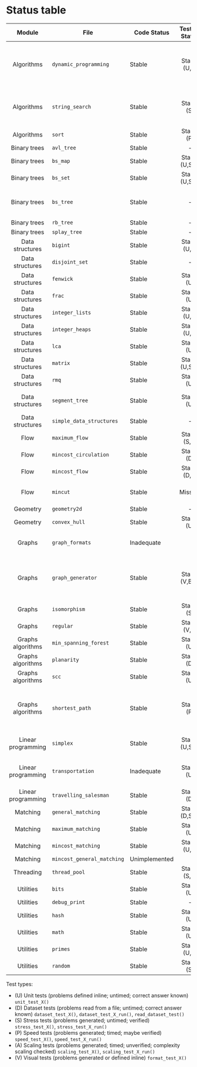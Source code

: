 # Status table

| Module              | File                        | Code Status  | Testing Status | Notes |
|:-------------------:|-----------------------------|--------------|:--------------:|-------|
| Algorithms          |`dynamic_programming        `| Stable       | Stable (U,S)   | Add: Multibin knapsack, minimum bin packing (separate knapsack) |
| Algorithms          |`string_search              `| Stable       | Stable (S)     | Add: Suffix array, suffix tree, manacher's algorithm |
| Algorithms          |`sort                       `| Stable       | Stable (P)     | |
| Binary trees        |`avl_tree                   `| Stable       | -              | |
| Binary trees        |`bs_map                     `| Stable       | Stable (U,S,P) | |
| Binary trees        |`bs_set                     `| Stable       | Stable (U,S,P) | |
| Binary trees        |`bs_tree                    `| Stable       | -              | Missing some libcpp methods with hints |
| Binary trees        |`rb_tree                    `| Stable       | -              | |
| Binary trees        |`splay_tree                 `| Stable       | -              | |
| Data structures     |`bigint                     `| Stable       | Stable (U,S)   | |
| Data structures     |`disjoint_set               `| Stable       | -              | |
| Data structures     |`fenwick                    `| Stable       | Stable (U)     | |
| Data structures     |`frac                       `| Stable       | Stable (U)     | |
| Data structures     |`integer_lists              `| Stable       | Stable (U,S)   | |
| Data structures     |`integer_heaps              `| Stable       | Stable (U,P)   | |
| Data structures     |`lca                        `| Stable       | Stable (U)     | |
| Data structures     |`matrix                     `| Stable       | Stable (U,S,P) | |
| Data structures     |`rmq                        `| Stable       | Stable (U)     | |
| Data structures     |`segment_tree               `| Stable       | Stable (U)     | Add: Dynamic sparse segment tree |
| Data structures     |`simple_data_structures     `| Stable       | -              | |
| Flow                |`maximum_flow               `| Stable       | Stable (S,P)   | |
| Flow                |`mincost_circulation        `| Stable       | Stable (D)     | |
| Flow                |`mincost_flow               `| Stable       | Stable (D,P)   | |
| Flow                |`mincut                     `| Stable       | Missing        | Plenty of room for optimization |
| Geometry            |`geometry2d                 `| Stable       | -              | |
| Geometry            |`convex_hull                `| Stable       | Stable (U)     | |
| Graphs              |`graph_formats              `| Inadequate   |                | Standardized reading and writing, restyle |
| Graphs              |`graph_generator            `| Stable       | Stable (V,B,A) | Add: general matching and planarity generators; some are unbalanced |
| Graphs              |`isomorphism                `| Stable       | Stable (S)     | |
| Graphs              |`regular                    `| Stable       | Stable (V,P)   | |
| Graphs algorithms   |`min_spanning_forest        `| Stable       | Stable (U)     | |
| Graphs algorithms   |`planarity                  `| Stable       | Stable (D)     | |
| Graphs algorithms   |`scc                        `| Stable       | Stable (U)     | |
| Graphs algorithms   |`shortest_path              `| Stable       | Stable (P)     | Johnson's not correctly implemented, Goldberg needs verification |
| Linear programming  |`simplex                    `| Stable       | Stable (U,S,P) | Missing support for x <= 0 and x in R |
| Linear programming  |`transportation             `| Inadequate   | Stable (U)     | Inefficient implementation and bad interface |
| Linear programming  |`travelling_salesman        `| Stable       | Stable (D)     | |
| Matching            |`general_matching           `| Stable       | Stable (D,S,P) | |
| Matching            |`maximum_matching           `| Stable       | Stable (U)     | |
| Matching            |`mincost_matching           `| Stable       | Stable (U,P)   | |
| Matching            |`mincost_general_matching   `| Unimplemented|                | |
| Threading           |`thread_pool                `| Stable       | Stable (S,P)   | |
| Utilities           |`bits                       `| Stable       | Stable (U)     | |
| Utilities           |`debug_print                `| Stable       | -              | |
| Utilities           |`hash                       `| Stable       | Stable (U)     | |
| Utilities           |`math                       `| Stable       | Stable (U)     | |
| Utilities           |`primes                     `| Stable       | Stable (U,S)   | |
| Utilities           |`random                     `| Stable       | Stable (S)     | |

Test types:

- (U) Unit tests (problems defined inline; untimed; correct answer known)
 `unit_test_X()`
- (D) Dataset tests (problems read from a file; untimed; correct answer known)
 `dataset_test_X()`, `dataset_test_X_run()`, `read_dataset_test()`
- (S) Stress tests (problems generated; untimed; verified)
 `stress_test_X()`, `stress_test_X_run()`
- (P) Speed tests (problems generated; timed; maybe verified)
 `speed_test_X()`, `speed_test_X_run()`
- (A) Scaling tests (problems generated; timed; unverified; complexity scaling checked)
 `scaling_test_X()`, `scaling_test_X_run()`
- (V) Visual tests (problems generated or defined inline)
 `format_test_X()`
